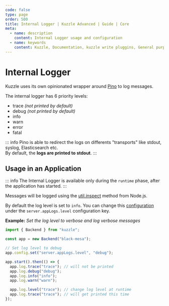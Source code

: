 ```yaml
---
code: false
type: page
order: 500
title: Internal Logger | Kuzzle Advanced | Guide | Core
meta:
  - name: description
    content: Internal Logger usage and configuration
  - name: keywords
    content: Kuzzle, Documentation, kuzzle write pluggins, General purpose backend, opensource, Internal Logger
---
```


# Internal Logger

Kuzzle uses its own opinionated wrapper around [Pino](https://getpino.io) to log messages.

The internal logger has 6 priority levels:

- trace _(not printed by default)_
- debug _(not printed by default)_
- info
- warn
- error
- fatal

::: info
Pino is able to redirect the logs on differents "transports" like stdout, syslog, Elasticsearch etc.  
By default, the **logs are printed to stdout**.
:::

## Usage in an Application

<SinceBadge version="2.8.0" />

::: info
The Internal Logger is available only during the `runtime` phase, after the application has started.
:::

Messages will be logged using the [util.inspect](https://nodejs.org/api/util.html#util_util_inspect_object_options) method from Node.js.

By default the log level is set to `info`. You can change this [configuration](/core/2/guides/advanced/configuration) under the `server.appLogs.level` configuration key.

**Example:** _Set the log level to verbose and log verbose messages_

```js
import { Backend } from "kuzzle";

const app = new Backend("black-mesa");

// Set log level to debug
app.config.set("server.appLogs.level", "debug");

app.start().then(() => {
  app.log.trace("trace"); // will not be printed
  app.log.debug("debug");
  app.log.info("info");
  app.log.warn("warn");

  app.log.level("trace"); // change log level at runtime
  app.log.trace("trace"); // will get printed this time
});
```

<!--
## Configure Logger

@todo

-->
